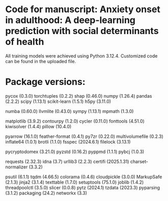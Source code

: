 # Code for manuscript: Anxiety onset in adulthood: A deep-learning prediction with social determinants of health
All training models were achieved using Python 3.12.4. Customized code can be found in the uploaded file.

# Package versions: 
pycox (0.3.0)
torchtuples (0.2.2)
shap (0.46.0)
numpy (1.26.4)
pandas (2.2.2)
scipy (1.13.1)
scikit-learn (1.5.1)
h5py (3.11.0)

numba (0.60.0)
llvmlite (0.43.0)
sympy (1.13.1)
mpmath (1.3.0)

matplotlib (3.9.2)
contourpy (1.2.0)
cycler (0.11.0)
fonttools (4.51.0)
kiwisolver (1.4.4)
pillow (10.4.0)

pyarrow (16.1.0)
feather-format (0.4.1)
py7zr (0.22.0)
multivolumefile (0.2.3)
inflate64 (1.0.1)
brotli (1.1.0)
fsspec (2024.6.1)
filelock (3.13.1)

pycryptodomex (3.21.0)
pyzstd (0.16.2)
pyppmd (1.1.1)
pybcj (1.0.3)

requests (2.32.3)
idna (3.7)
urllib3 (2.2.3)
certifi (2025.1.31)
charset-normalizer (3.3.2)

psutil (6.1.1)
tqdm (4.66.5)
colorama (0.4.6)
cloudpickle (3.0.0)
MarkupSafe (2.1.3)
jinja2 (3.1.4)
texttable (1.7.0)
setuptools (75.1.0)
joblib (1.4.2)
threadpoolctl (3.5.0)
slicer (0.0.8)
pytz (2024.1)
tzdata (2023.3)
pyparsing (3.1.2)
packaging (24.2)
networkx (3.3)

